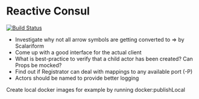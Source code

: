 # Reactive Consul

[![Build Status](https://travis-ci.org/dlouwers/reactive-consul.svg?branch=master)](https://travis-ci.org/dlouwers/reactive-consul)

* Investigate why not all arrow symbols are getting converted to ⇒ by Scalariform
* Come up with a good interface for the actual client
* What is best-practice to verify that a child actor has been created? Can Props be mocked?
* Find out if Registrator can deal with mappings to any available port (-P)
* Actors should be named to provide better logging

Create local docker images for example by running
docker:publishLocal


